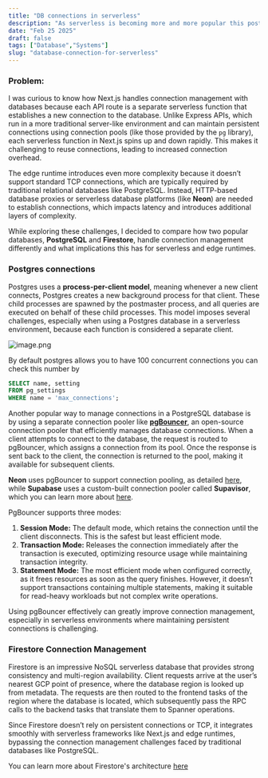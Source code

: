 ```yaml
---
title: "DB connections in serverless"
description: "As serverless is becoming more and more popular this post explains how the database connections work in a serverless environments and how to use connectoin pools in them"
date: "Feb 25 2025"
draft: false
tags: ["Database","Systems"]
slug: "database-connection-for-serverless"
---
```


### Problem:

I was curious to know how Next.js handles connection management with databases because each API route is a separate serverless function that establishes a new connection to the database. Unlike Express APIs, which run in a more traditional server-like environment and can maintain persistent connections using connection pools (like those provided by the `pg` library), each serverless function in Next.js spins up and down rapidly. This makes it challenging to reuse connections, leading to increased connection overhead.

The edge runtime introduces even more complexity because it doesn’t support standard TCP connections, which are typically required by traditional relational databases like PostgreSQL. Instead, HTTP-based database proxies or serverless database platforms (like **Neon**) are needed to establish connections, which impacts latency and introduces additional layers of complexity.

While exploring these challenges, I decided to compare how two popular databases, **PostgreSQL** and **Firestore**, handle connection management differently and what implications this has for serverless and edge runtimes.

### Postgres connections

Postgres uses a **process-per-client model**, meaning whenever a new client connects, Postgres creates a new background process for that client. These child processes are spawned by the postmaster process, and all queries are executed on behalf of these child processes. This model imposes several challenges, especially when using a Postgres database in a serverless environment, because each function is considered a separate client.

![image.png](attachment:bf0cf0c6-3891-4b48-bfdf-a4d72438d11e:image.png)

By default postgres allows you to have 100 concurrent connections you can check this number by 

```sql
SELECT name, setting 
FROM pg_settings 
WHERE name = 'max_connections';
```

Another popular way to manage connections in a PostgreSQL database is by using a separate connection pooler like [**pgBouncer**](https://www.pgbouncer.org/), an open-source connection pooler that efficiently manages database connections. When a client attempts to connect to the database, the request is routed to pgBouncer, which assigns a connection from its pool. Once the response is sent back to the client, the connection is returned to the pool, making it available for subsequent clients.


**Neon** uses pgBouncer to support connection pooling, as detailed [here](https://neon.tech/docs/connect/connection-pooling), while **Supabase** uses a custom-built connection pooler called **Supavisor**, which you can learn more about [here](https://supabase.com/blog/supavisor-postgres-connection-pooler).


PgBouncer supports three modes:

1. **Session Mode:** The default mode, which retains the connection until the client disconnects. This is the safest but least efficient mode.
2. **Transaction Mode:** Releases the connection immediately after the transaction is executed, optimizing resource usage while maintaining transaction integrity.
3. **Statement Mode:** The most efficient mode when configured correctly, as it frees resources as soon as the query finishes. However, it doesn’t support transactions containing multiple statements, making it suitable for read-heavy workloads but not complex write operations.

Using pgBouncer effectively can greatly improve connection management, especially in serverless environments where maintaining persistent connections is challenging.

[]()

### Firestore Connection Management

Firestore is an impressive NoSQL serverless database that provides strong consistency and multi-region availability. Client requests arrive at the user’s nearest GCP point of presence, where the database region is looked up from metadata. The requests are then routed to the frontend tasks of the region where the database is located, which subsequently pass the RPC calls to the backend tasks that translate them to Spanner operations.

Since Firestore doesn’t rely on persistent connections or TCP, it integrates smoothly with serverless frameworks like Next.js and edge runtimes, bypassing the connection management challenges faced by traditional databases like PostgreSQL.

You can learn more about Firestore's architecture [here](https://research.google/pubs/firestore-the-nosql-serverless-database-for-the-application-developer/)




